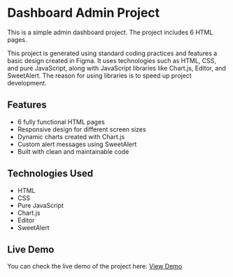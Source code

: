 # Dashboard Admin Project

This is a simple admin dashboard project. The project includes 6 HTML pages.

This project is generated using standard coding practices and features a basic design created in Figma. It uses technologies such as HTML, CSS, and pure JavaScript, along with JavaScript libraries like Chart.js, Editor, and SweetAlert. The reason for using libraries is to speed up project development.

## Features
- 6 fully functional HTML pages  
- Responsive design for different screen sizes  
- Dynamic charts created with Chart.js  
- Custom alert messages using SweetAlert  
- Built with clean and maintainable code  

## Technologies Used
- HTML  
- CSS  
- Pure JavaScript  
- Chart.js  
- Editor  
- SweetAlert

## Live Demo
You can check the live demo of the project here: [View Demo](https://yourusername.github.io/dashboard-project/)
